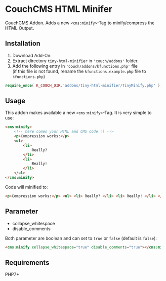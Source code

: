 # CouchCMS HTML Minifer

CouchCMS Addon. Adds a new `<cms:minify>`-Tag to minify/compress the HTML Output.

## Installation

1. Download Add-On
2. Extract directory `tiny-html-minifier` in `'couch/addons'` folder.
3. Add the following entry in `'couch/addons/kfunctions.php'` file<br>(if this file is not found, rename the `kfunctions.example.php` file to `kfunctions.php`)

``` php
require_once( K_COUCH_DIR.'addons/tiny-html-minifier/TinyMinify.php' );
```

## Usage

This addon makes available a new `<cms:minify>`-Tag. It is very simple to use:

``` html
<cms:minify>
    <!-- here comes your HTML and CMS code :) -->
    <p>Compression works:</p>
    <ul>
        <li>
            Really?
        </li>
        <li>
            Really!
        </li>
    </ul>
</cms:minify>
```

Code will minified to:

``` html
<p>Compression works:</p> <ul> <li> Really? </li> <li> Really! </li> </ul> 
```

## Parameter

* collapse_whitespace
* disable_comments

Both parameter are boolean and can set to `true` or `false` (default is `false`):

``` html
<cms:minify collapse_whitespace="true" disable_comments="true"></cms:minify>
```

## Requirements
PHP7+